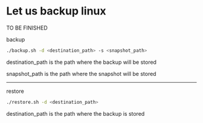 # Let us backup linux

TO BE FINISHED

backup

```sh
./backup.sh -d <destination_path> -s <snapshot_path>
```

destination_path is the path where the backup will be stored

snapshot_path is the path where the snapshot will be stored

---

restore

```sh
./restore.sh -d <destination_path>
```

destination_path is the path where the backup is stored